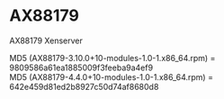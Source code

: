 # AX88179
AX88179 Xenserver

MD5 (AX88179-3.10.0+10-modules-1.0-1.x86_64.rpm) = 9809586a61ea1885009f3feeba9a4ef9  
MD5 (AX88179-4.4.0+10-modules-1.0-1.x86_64.rpm) = 642e459d81ed2b8927c50d74af8680d8
